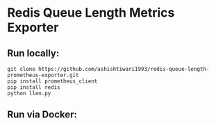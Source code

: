 # Redis Queue Length Metrics Exporter

##  Run locally:

    git clone https://github.com/ashishtiwari1993/redis-queue-length-prometheus-exporter.git
    pip install prometheus_client
    pip install redis
    python llen.py
    
## Run via Docker:

